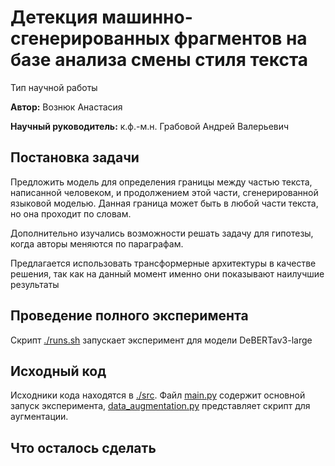 # Детекция машинно-сгенерированных фрагментов на базе анализа смены стиля текста

Тип научной работы

**Автор:** Вознюк Анастасия

**Научный руководитель:** к.ф.-м.н. Грабовой Андрей Валерьевич

## Постановка задачи

Предложить модель для определения границы между частью текста, написанной человеком, и продолжением этой части, сгенерированной языковой моделью. Данная граница может быть в любой части текста, но она проходит по словам. 

Дополнительно изучались возможности решать задачу для гипотезы, когда авторы меняются по параграфам.

Предлагается использовать трансформерные архитектуры в качестве решения, так как на данный момент именно они показывают наилучшие результаты

## Проведение полного эксперимента 

Скрипт [./runs.sh](./run_experiment.sh) запускает эксперимент для модели DeBERTav3-large

## Исходный код


Исходники кода находятся в [./src](./code).  Файл [main.py](./code/transformer_baseline.py) содержит основной запуск эксперимента, [data_augmentation.py](./code/data_augmentation.py) представляет скрипт для аугментации.

## Что осталось сделать
